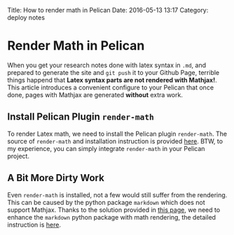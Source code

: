 Title: How to render math in Pelican
Date: 2016-05-13 13:17
Category: deploy notes

# Render Math in Pelican
When you get your research notes done with latex syntax in `.md`, and prepared to generate the site and `git push` it to your Github Page, terrible things happend that **Latex syntax parts are not rendered with Mathjax!**.  
This article introduces a convenient configure to your Pelican that once done, pages with Mathjax are generated **without** extra work.

## Install Pelican Plugin `render-math`
To render Latex math, we need to install the Pelican plugin `render-math`.
The source of `render-math` and installation instruction is provided [here](https://github.com/getpelican/pelican-plugins.git).
BTW, to my experience, you can simply integrate `render-math` in your Pelican project.

## A Bit More Dirty Work
Even `render-math` is installed, not a few would still suffer from the rendering. This can be caused by the python package `markdown` which does not support Mathjax. Thanks to the solution provided in [this page](http://wittawat.com/pelican_mathjax.html), we need to enhance the `markdown` python package with math rendering, the detailed instruction is [here](https://github.com/mayoff/python-markdown-mathjax).